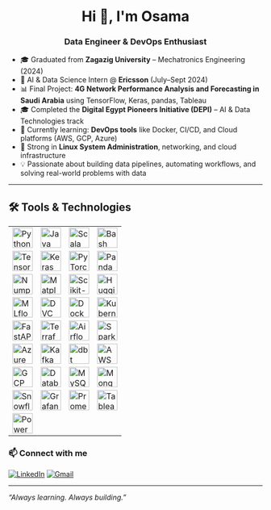 <h1 align="center">Hi 👋, I'm Osama</h1>
<h3 align="center">Data Engineer & DevOps Enthusiast</h3>

- 🎓 Graduated from **Zagazig University** – Mechatronics Engineering (2024)  
- 🚀 AI & Data Science Intern @ **Ericsson** (July–Sept 2024)  
- 📊 Final Project: **4G Network Performance Analysis and Forecasting in Saudi Arabia** using TensorFlow, Keras, pandas, Tableau  
- 🎓 Completed the **Digital Egypt Pioneers Initiative (DEPI)** – AI & Data Technologies track  
- 🔧 Currently learning: **DevOps tools** like Docker, CI/CD, and Cloud platforms (AWS, GCP, Azure)  
- 🐧 Strong in **Linux System Administration**, networking, and cloud infrastructure  
- 💡 Passionate about building data pipelines, automating workflows, and solving real-world problems with data  

---

<h2>🛠️ Tools & Technologies</h2>

<table align="center">
  <!-- Programming Languages -->
  <tr>
    <td><img src="https://cdn.jsdelivr.net/gh/devicons/devicon/icons/python/python-original.svg" width="40" alt="Python"/></td>
    <td><img src="https://cdn.jsdelivr.net/gh/devicons/devicon/icons/java/java-original.svg" width="40" alt="Java"/></td>
    <td><img src="https://cdn.jsdelivr.net/gh/devicons/devicon/icons/scala/scala-original.svg" width="40" alt="Scala"/></td>
    <td><img src="https://cdn.jsdelivr.net/gh/devicons/devicon/icons/bash/bash-original.svg" width="40" alt="Bash"/></td>
  </tr>

  <!-- Machine Learning -->
  <tr>
    <td><img src="https://cdn.jsdelivr.net/gh/devicons/devicon/icons/tensorflow/tensorflow-original.svg" width="40" alt="TensorFlow"/></td>
    <td><img src="https://cdn.jsdelivr.net/gh/devicons/devicon/icons/keras/keras-original.svg" width="40" alt="Keras"/></td>
    <td><img src="https://cdn.jsdelivr.net/gh/devicons/devicon/icons/pytorch/pytorch-original.svg" width="40" alt="PyTorch"/></td>
    <td><img src="https://cdn.jsdelivr.net/gh/devicons/devicon/icons/pandas/pandas-original.svg" width="40" alt="Pandas"/></td>
  </tr>
  <tr>
    <td><img src="https://cdn.jsdelivr.net/gh/devicons/devicon/icons/numpy/numpy-original.svg" width="40" alt="Numpy"/></td>
    <td><img src="https://cdn.jsdelivr.net/gh/devicons/devicon/icons/matplotlib/matplotlib-original.svg" width="40" alt="Matplotlib"/></td>
    <td><img src="https://raw.githubusercontent.com/scikit-learn/scikit-learn/main/doc/logos/scikit-learn-logo.png" width="40" alt="Scikit-learn"/></td>
    <td><img src="https://huggingface.co/front/assets/huggingface_logo-noborder.svg" width="40" alt="Hugging Face"/></td>
  </tr>

  <!-- MLOps -->
  <tr>
    <td><img src="https://mlflow.org/docs/latest/_static/MLflow-logo-final-black.png" width="40" alt="MLflow"/></td>
    <td><img src="https://dvc.org/static/img/logo.png" width="40" alt="DVC"/></td>
    <td><img src="https://cdn.jsdelivr.net/gh/devicons/devicon/icons/docker/docker-original.svg" width="40" alt="Docker"/></td>
    <td><img src="https://cdn.jsdelivr.net/gh/devicons/devicon/icons/kubernetes/kubernetes-plain.svg" width="40" alt="Kubernetes"/></td>
  </tr>
  <tr>
    <td><img src="https://cdn.jsdelivr.net/gh/devicons/devicon/icons/fastapi/fastapi-original.svg" width="40" alt="FastAPI"/></td>
    <td><img src="https://cdn.jsdelivr.net/gh/devicons/devicon/icons/terraform/terraform-original.svg" width="40" alt="Terraform"/></td>
    <td><img src="https://cdn.jsdelivr.net/gh/devicons/devicon/icons/apacheairflow/apacheairflow-original.svg" width="40" alt="Airflow"/></td>
    <td><img src="https://cdn.jsdelivr.net/gh/devicons/devicon/icons/apache-spark/apache-spark-original.svg" width="40" alt="Spark"/></td>
  </tr>

  <!-- Cloud & Data -->
  <tr>
    <td><img src="https://cdn.jsdelivr.net/gh/devicons/devicon/icons/azure/azure-original.svg" width="40" alt="Azure"/></td>
    <td><img src="https://cdn.jsdelivr.net/gh/devicons/devicon/icons/kafka/kafka-original.svg" width="40" alt="Kafka"/></td>
    <td><img src="https://raw.githubusercontent.com/dbt-labs/dbt/main/docs/img/dbt-logo-full.png" width="40" alt="dbt"/></td>
    <td><img src="https://cdn.jsdelivr.net/gh/devicons/devicon/icons/amazonwebservices/amazonwebservices-original.svg" width="40" alt="AWS"/></td>
  </tr>
  <tr>
    <td><img src="https://cdn.jsdelivr.net/gh/devicons/devicon/icons/googlecloud/googlecloud-original.svg" width="40" alt="GCP"/></td>
    <td><img src="https://cdn.jsdelivr.net/gh/devicons/devicon/icons/databricks/databricks-original.svg" width="40" alt="Databricks"/></td>
    <td><img src="https://cdn.jsdelivr.net/gh/devicons/devicon/icons/mysql/mysql-original.svg" width="40" alt="MySQL"/></td>
    <td><img src="https://cdn.jsdelivr.net/gh/devicons/devicon/icons/mongodb/mongodb-original.svg" width="40" alt="MongoDB"/></td>
  </tr>
  <tr>
    <td><img src="https://seeklogo.com/images/S/snowflake-logo-6806B6FE20-seeklogo.com.png" width="40" alt="Snowflake"/></td>
    <td><img src="https://cdn.jsdelivr.net/gh/devicons/devicon/icons/grafana/grafana-original.svg" width="40" alt="Grafana"/></td>
    <td><img src="https://cdn.jsdelivr.net/gh/devicons/devicon/icons/prometheus/prometheus-original.svg" width="40" alt="Prometheus"/></td>
    <td><img src="https://cdn.jsdelivr.net/gh/devicons/devicon/icons/tableau/tableau-original.svg" width="40" alt="Tableau"/></td>
  </tr>
  <tr>
    <td><img src="https://cdn.jsdelivr.net/gh/devicons/devicon/icons/powerbi/powerbi-original.svg" width="40" alt="Power BI"/></td>
  </tr>
</table>




### 📫 Connect with me
[![LinkedIn](https://img.shields.io/badge/LinkedIn-blue?style=for-the-badge&logo=linkedin&logoColor=white)](https://www.linkedin.com/in/osamashalan/)
[![Gmail](https://img.shields.io/badge/Email-D14836?style=for-the-badge&logo=gmail&logoColor=white)](mailto:osamashalan3@gmail.com)

---

_“Always learning. Always building.”_
